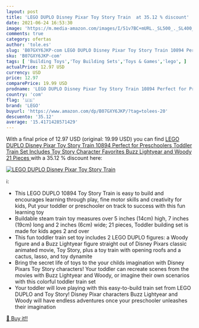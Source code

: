 ```yaml
---
layout: post
title: 'LEGO DUPLO Disney Pixar Toy Story Train  at 35.12 % discount'
date: 2021-06-24 16:53:30
image: 'https://m.media-amazon.com/images/I/51v7BC+mURL._SL500_._SL400_.jpg'
comments: true
category: ofertas
author: 'tole.es'
slug: 'B07GXY6JKP-com LEGO DUPLO Disney Pixar Toy Story Train 10894 Perfect for...'
sku: 'B07GXY6JKP-com'
tags: [ 'Building Toys','Toy Building Sets','Toys & Games','lego', ]
actualPrice: 12.97 USD
currency: USD
price: 12.97
comparePrice: 19.99 USD
prodname: 'LEGO DUPLO Disney Pixar Toy Story Train 10894 Perfect for Preschoolers  Toddler Train Set Includes Toy Story Character Favorites Buzz Lightyear and Woody  21 Pieces '
country: 'com'
flag: '🇺🇸'
brand: 'LEGO'
buyurl: 'https://www.amazon.com/dp/B07GXY6JKP/?tag=tolees-20'
descuento: '35.12'
average: '15.4171428571429'
---
```


With a final price of 12.97 USD (original: 19.99 USD) you can find [LEGO DUPLO Disney Pixar Toy Story Train 10894 Perfect for Preschoolers  Toddler Train Set Includes Toy Story Character Favorites Buzz Lightyear and Woody  21 Pieces ](https://www.amazon.com/dp/B07GXY6JKP/?tag=tolees-20) with a  35.12 % discount here:

[![LEGO DUPLO Disney Pixar Toy Story Train ](https://m.media-amazon.com/images/I/51v7BC+mURL._SL500_._SL400_.jpg)](https://www.amazon.com/dp/B07GXY6JKP/?tag=tolees-20)

ℹ️:

- This LEGO DUPLO 10894 Toy Story Train is easy to build and encourages learning through play, fine motor skills and creativity for kids, Put your toddler or preschooler on track to success with this fun learning toy
- Buildable steam train toy measures over 5 inches (14cm) high, 7 inches (19cm) long and 2 inches (6cm) wide; 21 pieces, Toddler building set is made for kids ages 2 and over
- This fun toddler train set toy includes 2 LEGO DUPLO figures: a Woody figure and a Buzz Lightyear figure straight out of Disney Pixars classic animated movie, Toy Story, plus a toy train with opening roofs and a cactus, lasso, and toy dynamite
- Bring the secret life of toys to the your childs imagination with Disney Pixars Toy Story characters! Your toddler can recreate scenes from the movies with Buzz Lightyear and Woody, or imagine their own scenarios with this colorful toddler train set
- Your toddler will love playing with this easy-to-build train set from LEGO DUPLO and Toy Story! Disney Pixar characters Buzz Lightyear and Woody will have endless adventures once your preschooler unleashes their imagination

[🛒 Buy it!!](https://www.amazon.com/dp/B07GXY6JKP/?tag=tolees-20)

